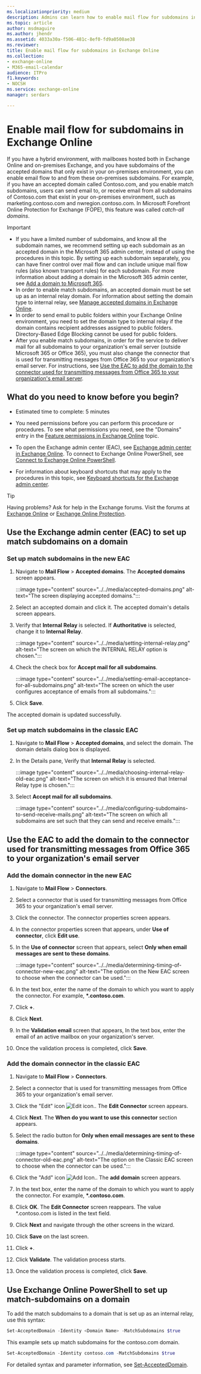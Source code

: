 ```yaml
---
ms.localizationpriority: medium
description: Admins can learn how to enable mail flow for subdomains in Exchange Online.
ms.topic: article
author: msdmaguire
ms.author: jhendr
ms.assetid: 4033a30a-f506-481c-8ef0-fd9a0508ae38
ms.reviewer: 
title: Enable mail flow for subdomains in Exchange Online
ms.collection: 
- exchange-online
- M365-email-calendar
audience: ITPro
f1.keywords:
- NOCSH
ms.service: exchange-online
manager: serdars

---
```


# Enable mail flow for subdomains in Exchange Online

If you have a hybrid environment, with mailboxes hosted both in Exchange Online and on-premises Exchange, and you have subdomains of the accepted domains that only exist in your on-premises environment, you can enable email flow to and from these on-premises subdomains. For example, if you have an accepted domain called Contoso.com, and you enable match subdomains, users can send email to, or receive email from all subdomains of Contoso.com that exist in your on-premises environment, such as marketing.contoso.com and nwregion.contoso.com. In Microsoft Forefront Online Protection for Exchange (FOPE), this feature was called _catch-all domains_.

> [!IMPORTANT]
>
> - If you have a limited number of subdomains, and know all the subdomain names, we recommend setting up each subdomain as an accepted domain in the Microsoft 365 admin center, instead of using the procedures in this topic. By setting up each subdomain separately, you can have finer control over mail flow and can include unique mail flow rules (also known transport rules) for each subdomain. For more information about adding a domain in the Microsoft 365 admin center, see [Add a domain to Microsoft 365](/microsoft-365/admin/setup/add-domain).
> - In order to enable match subdomains, an accepted domain must be set up as an internal relay domain. For information about setting the domain type to internal relay, see [Manage accepted domains in Exchange Online](manage-accepted-domains.md).
> - In order to send email to public folders within your Exchange Online environment, you need to set the domain type to internal relay if the domain contains recipient addresses assigned to public folders. Directory-Based Edge Blocking cannot be used for public folders. 
> - After you enable match subdomains, in order for the service to deliver mail for all subdomains to your organization's email server (outside Microsoft 365 or Office 365), you must also change the connector that is used for transmitting messages from Office 365 to your organization's email server. For instructions, see [Use the EAC to add the domain to the connector used for transmitting messages from Office 365 to your organization's email server](#use-the-eac-to-add-the-domain-to-the-connector-used-for-transmitting-messages-from-office-365-to-your-organizations-email-server).

## What do you need to know before you begin?

- Estimated time to complete: 5 minutes

- You need permissions before you can perform this procedure or procedures. To see what permissions you need, see the "Domains" entry in the [Feature permissions in Exchange Online](../../permissions-exo/feature-permissions.md) topic.

- To open the Exchange admin center (EAC), see [Exchange admin center in Exchange Online](../../exchange-admin-center.md). To connect to Exchange Online PowerShell, see [Connect to Exchange Online PowerShell](/powershell/exchange/connect-to-exchange-online-powershell).

- For information about keyboard shortcuts that may apply to the procedures in this topic, see [Keyboard shortcuts for the Exchange admin center](../../accessibility/keyboard-shortcuts-in-admin-center.md).

> [!TIP]
> Having problems? Ask for help in the Exchange forums. Visit the forums at [Exchange Online](https://social.technet.microsoft.com/forums/msonline/home?forum=onlineservicesexchange) or [Exchange Online Protection](https://social.technet.microsoft.com/forums/forefront/home?forum=FOPE).

## Use the Exchange admin center (EAC) to set up match subdomains on a domain

### Set up match subdomains in the new EAC

1. Navigate to **Mail Flow** \> **Accepted domains**. The **Accepted domains** screen appears.

   :::image type="content" source="../../media/accepted-domains.png" alt-text="The screen displaying accepted domains.":::

2. Select an accepted domain and click it. The accepted domain's details screen appears.

3. Verify that **Internal Relay** is selected. If **Authoritative** is selected, change it to **Internal Relay**.

   :::image type="content" source="../../media/setting-internal-relay.png" alt-text="The screen on which the INTERNAL RELAY option is chosen.":::

4. Check the check box for **Accept mail for all subdomains**.

   :::image type="content" source="../../media/setting-email-acceptance-for-all-subdomains.png" alt-text="The screen on which the user configures acceptance of emails from all subdomains.":::

5. Click **Save**.

The accepted domain is updated successfully.

### Set up match subdomains in the classic EAC

1. Navigate to **Mail Flow** \> **Accepted domains**, and select the domain.
The domain details dialog box is displayed.

2. In the Details pane, Verify that **Internal Relay** is selected.

   :::image type="content" source="../../media/choosing-internal-relay-old-eac.png" alt-text="The screen on which it is ensured that Internal Relay type is chosen.":::

3. Select **Accept mail for all subdomains**.

   :::image type="content" source="../../media/configuring-subdomains-to-send-receive-mails.png" alt-text="The screen on which all subdomains are set such that they can send and receive emails.":::

## Use the EAC to add the domain to the connector used for transmitting messages from Office 365 to your organization's email server

### Add the domain connector in the new EAC

1. Navigate to **Mail Flow** \> **Connectors**.

2. Select a connector that is used for transmitting messages from Office 365 to your organization's email server.

3. Click the connector. The connector properties screen appears.

4. In the connector properties screen that appears, under **Use of connector**, click **Edit use**.

5. In the **Use of connector** screen that appears, select **Only when email messages are sent to these domains**.

   :::image type="content" source="../../media/determining-timing-of-connector-new-eac.png" alt-text="The option on the New EAC screen to choose when the connector can be used.":::

6. In the text box, enter the name of the domain to which you want to apply the connector. For example, **\*.contoso.com**.

7. Click **+**.

8. Click **Next**.

9. In the **Validation email** screen that appears, In the text box, enter the email of an active mailbox on your organization's server.

10. Once the validation process is completed, click **Save**.

### Add the domain connector in the classic EAC

1. Navigate to **Mail Flow** \> **Connectors**.

2. Select a connector that is used for transmitting messages from Office 365 to your organization's email server.

3. Click the "Edit" icon ![Edit icon.](../../media/ITPro_EAC_EditIcon.png). The **Edit Connector** screen appears.

4. Click **Next**. The **When do you want to use this connector** section appears.

5. Select the radio button for **Only when email messages are sent to these domains**.

   :::image type="content" source="../../media/determining-timing-of-connector-old-eac.png" alt-text="The option on the Classic EAC screen to choose when the connector can be used.":::

6. Click the "Add" icon ![Add Icon.](../../media/ITPro_EAC_AddIcon.png). The **add domain** screen appears.

7. In the text box, enter the name of the domain to which you want to apply the connector. For example, **\*.contoso.com**.

8. Click **OK**. The **Edit Connector** screen reappears. The value *.contoso.com is listed in the text field.

9. Click **Next** and navigate through the other screens in the wizard.

10. Click **Save** on the last screen.

11. Click **+**.

12. Click **Validate**. The validation process starts.

13. Once the validation process is completed, click **Save**.

## Use Exchange Online PowerShell to set up match-subdomains on a domain

To add the match subdomains to a domain that is set up as an internal relay, use this syntax:

```powershell
Set-AcceptedDomain -Identity <Domain Name> -MatchSubdomains $true
```

This example sets up match subdomains for the contoso.com domain.

```powershell
Set-AcceptedDomain -Identity contoso.com -MatchSubdomains $true
```
For detailed syntax and parameter information, see [Set-AcceptedDomain](/powershell/module/exchange/set-accepteddomain).
